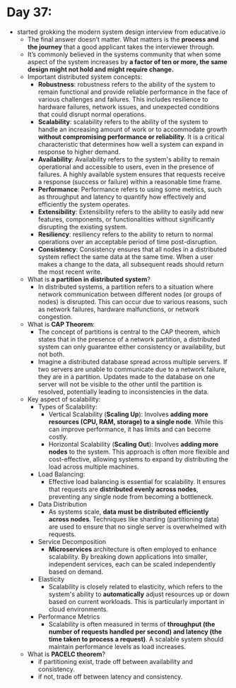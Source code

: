 # Day 37:

- started grokking the modern system design interview from educative.io
  - The final answer doesn’t matter. What matters is the **process and the journey** that a good applicant takes the interviewer through.
  - It’s commonly believed in the systems community that when some aspect of the system increases by **a factor of ten or more, the same design might not hold and might require change.**
  - Important distributed system concepts:
    - **Robustness**: robustness refers to the ability of the system to remain functional and provide reliable performance in the face of various challenges and failures. This includes resilience to hardware failures, network issues, and unexpected conditions that could disrupt normal operations.
    - **Scalability**: scalability refers to the ability of the system to handle an increasing amount of work or to accommodate growth **without compromising performance or reliability**. It is a critical characteristic that determines how well a system can expand in response to higher demand.
    - **Availability**: Availability refers to the system's ability to remain operational and accessible to users, even in the presence of failures. A highly available system ensures that requests receive a response (success or failure) within a reasonable time frame.
    - **Performance**: Performance refers to using some metrics, such as throughput and latency to quantify how effectively and efficiently the system operates.
    - **Extensibility**: Extensibility refers to the ability to easily add new features, components, or functionalities without significantly disrupting the existing system. 
    - **Resiliency**: resiliency refers to the ability to return to normal operations over an acceptable period of time post-disruption.
    - **Consistency**: Consistency ensures that all nodes in a distributed system reflect the same data at the same time. When a user makes a change to the data, all subsequent reads should return the most recent write.
  - What is **a partition in distributed system**?
    - In distributed systems, a partition refers to a situation where network communication between different nodes (or groups of nodes) is disrupted. This can occur due to various reasons, such as network failures, hardware malfunctions, or network congestion.
  - What is **CAP Theorem**:
    - The concept of partitions is central to the CAP theorem, which states that in the presence of a network partition, a distributed system can only guarantee either consistency or availability, but not both.
    - Imagine a distributed database spread across multiple servers. If two servers are unable to communicate due to a network failure, they are in a partition. Updates made to the database on one server will not be visible to the other until the partition is resolved, potentially leading to inconsistencies in the data.
  - Key aspect of scalability:
    - Types of Scalability:
      - Vertical Scalability (**Scaling Up**): Involves **adding more resources (CPU, RAM, storage) to a single node**. While this can improve performance, it has limits and can become costly.
      - Horizontal Scalability (**Scaling Out**): Involves **adding more nodes** to the system. This approach is often more flexible and cost-effective, allowing systems to expand by distributing the load across multiple machines.
    - Load Balancing:
      - Effective load balancing is essential for scalability. It ensures that requests are **distributed evenly across nodes**, preventing any single node from becoming a bottleneck.
    - Data Distribution
      - As systems scale, **data must be distributed efficiently across nodes**. Techniques like sharding (partitioning data) are used to ensure that no single server is overwhelmed with requests.
    - Service Decomposition
      - **Microservices** architecture is often employed to enhance scalability. By breaking down applications into smaller, independent services, each can be scaled independently based on demand.
    - Elasticity
      - Scalability is closely related to elasticity, which refers to the system's ability to **automatically** adjust resources up or down based on current workloads. This is particularly important in cloud environments.
    - Performance Metrics
      - Scalability is often measured in terms of **throughput (the number of requests handled per second) and latency (the time taken to process a request)**. A scalable system should maintain performance levels as load increases.
  - What is **PACELC theorem**?
    - if partitioning exist, trade off between availability and consistency.
    - if not, trade off between latency and consistency.

